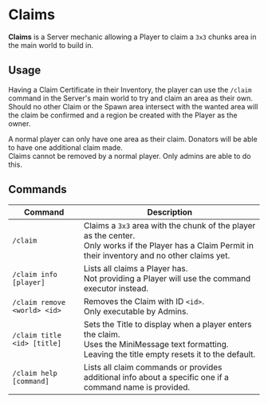 # Claims

**Claims** is a Server mechanic allowing a Player to claim a `3x3` chunks area in the main world to build in.

## Usage

Having a Claim Certificate in their Inventory, the player can use the `/claim` command in the Server's main world to try and claim an area as their own.  
Should no other Claim or the Spawn area intersect with the wanted area will the claim be confirmed and a region be created with the Player as the owner.

A normal player can only have one area as their claim. Donators will be able to have one additional claim made.  
Claims cannot be removed by a normal player. Only admins are able to do this.

## Commands

| Command                      | Description                                                                                                                                                |
|------------------------------|------------------------------------------------------------------------------------------------------------------------------------------------------------|
| `/claim`                     | Claims a `3x3` area with the chunk of the player as the center.<br>Only works if the Player has a Claim Permit in their inventory and no other claims yet. |
| `/claim info [player]`       | Lists all claims a Player has.<br>Not providing a Player will use the command executor instead.                                                            |
| `/claim remove <world> <id>` | Removes the Claim with ID `<id>`.<br>Only executable by Admins.                                                                                            |
| `/claim title <id> [title]`  | Sets the Title to display when a player enters the claim.<br>Uses the MiniMessage text formatting. Leaving the title empty resets it to the default.       |
| `/claim help [command]`      | Lists all claim commands or provides additional info about a specific one if a command name is provided.                                                   |